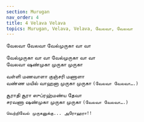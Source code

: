 ```yaml
---
section: Murugan
nav_order: 4
title: 4 Velava Velava
topics: Murugan, Velava, Velava, வேலவா, வேலவா
---
```


வேலவா வேலவா வேல்முருகா வா வா

வேல்முருகா வா வா வேல்முருகா வா வா\
வேலவா ஷண்முகா முருகா முருகா

வள்ளி மணவாளா குஞ்சரி மணாளா\
வண்ண மயில் வாஹனா முருகா முருகா   `(வேலவா வேலவா….)`

சூராதி சூரா ஸுப்ரஹ்மண்ய தேவா\
சரவணா ஷண்முகா முருகா முருகா  `(வேலவா வேலவா….)`


`வெற்றிவேல் முருகனுக்கு... அரோஹரா!!`

